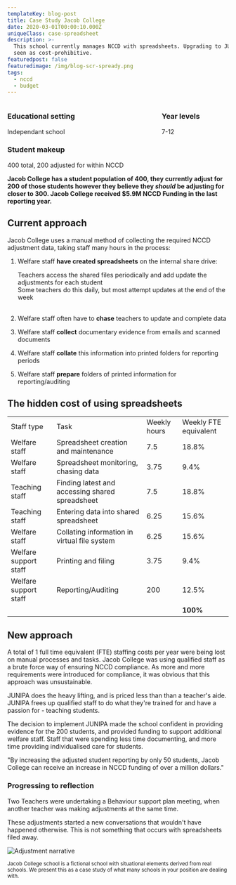 ```yaml
---
templateKey: blog-post
title: Case Study Jacob College
date: 2020-03-01T00:00:10.000Z
uniqueClass: case-spreadsheet
description: >-
  This school currently manages NCCD with spreadsheets. Upgrading to JUNIPA was
  seen as cost-prohibitive.
featuredpost: false
featuredimage: /img/blog-scr-spready.png
tags:
  - nccd
  - budget
---
```


<div class="columns has-margin-top-0 has-margin-bottom-30 has-background-light">
  <div class="column">  
    <h3> Educational setting </h3>
    Independant school

  <h3> Student makeup </h3>
    400 total, 200 adjusted for within NCCD

  </div>
  <div class="column">
  <h3>Year levels</h3>  
  7-12
  </div>  
</div>

**Jacob College has a student population of 400, they currently adjust for 200 of those students however they believe they _should_ be adjusting for closer to 300. Jacob College received \$5.9M NCCD Funding in the last reporting year.**

## Current approach

Jacob College uses a manual method of collecting the required NCCD adjustment data, taking staff many hours in the process:

1. Welfare staff **have created spreadsheets** on the internal share drive:

   Teachers access the shared files periodically and add update the adjustments for each student<br>
   Some teachers do this daily, but most attempt updates at the end of the week <br><br>

2. Welfare staff often have to **chase** teachers to update and complete data
3. Welfare staff **collect** documentary evidence from emails and scanned documents
4. Welfare staff **collate** this information into printed folders for reporting periods
5. Welfare staff **prepare** folders of printed information for reporting/auditing

## The hidden cost of using spreadsheets

 <table class="budget-summary has-margin-top-50 has-margin-bottom-50">    
    <tr class="has-background-dark has-text-light">
      <td>Staff type</td>
      <td>Task</td>
      <td>Weekly hours</td>
      <td>Weekly FTE equivalent</td>
    </tr>
    <tr>
      <td>Welfare staff </td>
      <td>Spreadsheet creation and maintenance</td>      
      <td>7.5</td>      
      <td>18.8%</td>
    </tr>
    <tr>
      <td>Welfare staff </td>
      <td>Spreadsheet monitoring, chasing data</td>      
      <td>3.75</td>      
      <td>9.4%</td>
    </tr>
    <tr>
      <td>Teaching staff</td>
      <td>Finding latest and accessing shared spreadsheet</td>      
      <td>7.5</td>
      <td>18.8%</td>
    </tr>
    <tr>
      <td>Teaching staff</td>
      <td>Entering data into shared spreadsheet</td>      
      <td>6.25</td>
      <td>15.6%</td>
    </tr>
     <tr>
     <td>Welfare staff</td>      
      <td>Collating information in virtual file system</td>      
      <td>6.25</td>
      <td>15.6%</td>
    </tr>
    <tr>
     <td>Welfare support staff</td>      
      <td>Printing and filing</td>      
      <td>3.75</td>
      <td>9.4%</td>
    </tr>
  <tr>
     <td>Welfare support staff</td>      
      <td>Reporting/Auditing</td>            
      <td>200</td>
      <td>12.5%</td>
    </tr>    
  <tr>
      <td></td>
      <td></td>                  
      <td></td>      
      <td><strong>100%</strong></td>
    </tr>        
</table>

<div class="has-text-info has-margin-bottom-30">
  <h2 class="has-text-info">New approach</h2>

<p>A total of 1 full time equivalent (FTE) staffing costs per year were being lost on manual processes and tasks. Jacob College was using qualified staff as a brute force way of ensuring NCCD compliance. As more and more requirements were introduced for compliance, it was obvious that this approach was unsustainable.</p>

<p>JUNIPA does the heavy lifting, and is priced less than than a teacher's aide. JUNIPA frees up qualified staff to do what they're trained for and have a passion for - teaching students.</p>

<p>The decision to implement JUNIPA made the school confident in providing evidence for the 200 students, and provided funding to support additional welfare staff. Staff that were spending less time documenting, and more time providing individualised care for students. </p>

<p class="message message-body"> "By increasing the adjusted student reporting by only 50 students, Jacob College can receive an increase in NCCD funding of over a million dollars." </p>

<h3 class="has-text-info">Progressing to reflection</h3>

<p>Two Teachers were undertaking a Behaviour support plan meeting, when another teacher was making adjustments at the same time.</p>

<p>These adjustments started a new conversations that wouldn't have happened otherwise. This is not something that occurs with spreadsheets filed away. </p>

  <div class="has-text-centered">

![Adjustment narrative](/img/adjustment-narrative-slider.gif "Adjustment narrative")

  </div>

</div>

<small>Jacob College school is a fictional school with situational elements derived from real schools. We present this as a case study of what many schools in your position are dealing with.</small>
